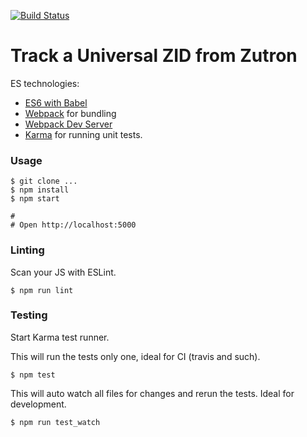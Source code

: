 [![Build Status](https://travis-ci.org/rentpath/zutron-universal-zid-tracker.svg?branch=dev)](https://travis-ci.org/rentpath/zutron-universal-zid-tracker)


# Track a Universal ZID from Zutron

ES technologies:
* [ES6 with Babel](http://babeljs.io)
* [Webpack](http://webpack.github.io) for bundling
* [Webpack Dev Server](http://webpack.github.io/docs/webpack-dev-server.html)
* [Karma](http://karma-runner.github.io/0.13/index.html) for running unit tests.


### Usage

```
$ git clone ...
$ npm install
$ npm start

#
# Open http://localhost:5000
```


### Linting

Scan your JS with ESLint.

```
$ npm run lint
```


### Testing

Start Karma test runner.

This will run the tests only one, ideal for CI (travis and such).

```
$ npm test
```

This will auto watch all files for changes and rerun the tests. Ideal for development.
```
$ npm run test_watch
```
